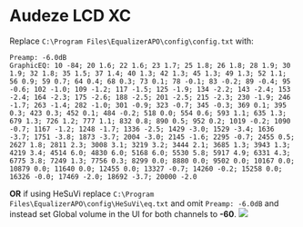 # Audeze LCD XC
Replace `C:\Program Files\EqualizerAPO\config\config.txt` with:
```
Preamp: -6.0dB
GraphicEQ: 10 -84; 20 1.6; 22 1.6; 23 1.7; 25 1.8; 26 1.8; 28 1.9; 30 1.9; 32 1.8; 35 1.5; 37 1.4; 40 1.3; 42 1.3; 45 1.3; 49 1.3; 52 1.1; 56 0.9; 59 0.7; 64 0.4; 68 0.3; 73 0.1; 78 -0.1; 83 -0.2; 89 -0.4; 95 -0.6; 102 -1.0; 109 -1.2; 117 -1.5; 125 -1.9; 134 -2.2; 143 -2.4; 153 -2.4; 164 -2.3; 175 -2.6; 188 -2.5; 201 -2.5; 215 -2.3; 230 -1.9; 246 -1.7; 263 -1.4; 282 -1.0; 301 -0.9; 323 -0.7; 345 -0.3; 369 0.1; 395 0.3; 423 0.3; 452 0.1; 484 -0.2; 518 0.0; 554 0.6; 593 1.1; 635 1.3; 679 1.3; 726 1.2; 777 1.1; 832 0.8; 890 0.5; 952 0.2; 1019 -0.2; 1090 -0.7; 1167 -1.2; 1248 -1.7; 1336 -2.5; 1429 -3.0; 1529 -3.4; 1636 -3.7; 1751 -3.8; 1873 -3.7; 2004 -3.0; 2145 -1.6; 2295 -0.7; 2455 0.5; 2627 1.8; 2811 2.3; 3008 3.1; 3219 3.2; 3444 2.1; 3685 1.3; 3943 1.3; 4219 3.4; 4514 6.0; 4830 6.0; 5168 6.0; 5530 5.8; 5917 4.9; 6331 4.3; 6775 3.8; 7249 1.3; 7756 0.3; 8299 0.0; 8880 0.0; 9502 0.0; 10167 0.0; 10879 0.0; 11640 0.0; 12455 0.0; 13327 -0.7; 14260 -0.2; 15258 0.0; 16326 -0.0; 17469 -2.0; 18692 -3.7; 20000 -2.0
```
**OR** if using HeSuVi replace `C:\Program Files\EqualizerAPO\config\HeSuVi\eq.txt` and omit `Preamp: -6.0dB` and instead set Global volume in the UI for both channels to **-60**.
![](https://raw.githubusercontent.com/jaakkopasanen/AutoEq/master/results/Innerfidelity%202017/innerfidelity/onear/Audeze%20LCD%20XC/Audeze%20LCD%20XC.png)